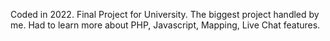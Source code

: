 Coded in 2022.
Final Project for University.
The biggest project handled by me.
Had to learn more about PHP, Javascript, Mapping, Live Chat features.
